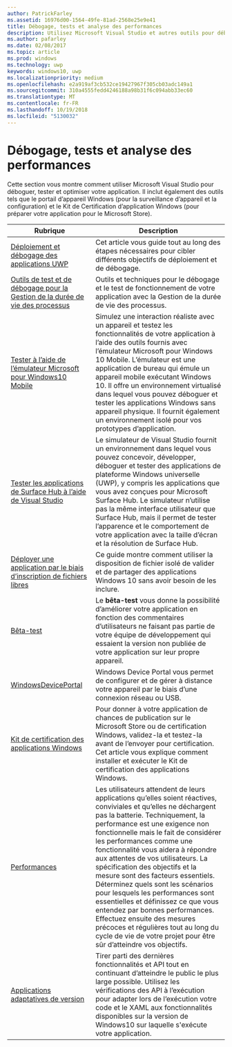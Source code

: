 ```yaml
---
author: PatrickFarley
ms.assetid: 16976d00-1564-49fe-81ad-2568e25e9e41
title: Débogage, tests et analyse des performances
description: Utilisez Microsoft Visual Studio et autres outils pour déboguer et tester votre application et préparer pour le processus de certification Microsoft Store.
ms.author: pafarley
ms.date: 02/08/2017
ms.topic: article
ms.prod: windows
ms.technology: uwp
keywords: windows10, uwp
ms.localizationpriority: medium
ms.openlocfilehash: e2a919af3cb532ce19427967f305cb03adc149a1
ms.sourcegitcommit: 310a4555fedd4246188a98b31f6c094abb33ec60
ms.translationtype: MT
ms.contentlocale: fr-FR
ms.lasthandoff: 10/19/2018
ms.locfileid: "5130032"
---
```

# <a name="debugging-testing-and-performance"></a>Débogage, tests et analyse des performances


Cette section vous montre comment utiliser Microsoft Visual Studio pour déboguer, tester et optimiser votre application. Il inclut également des outils tels que le portail d’appareil Windows (pour la surveillance d’appareil et la configuration) et le Kit de Certification d’application Windows (pour préparer votre application pour le Microsoft Store).

| Rubrique | Description |
|-------|-------------|
| [Déploiement et débogage des applications UWP](deploying-and-debugging-uwp-apps.md) | Cet article vous guide tout au long des étapes nécessaires pour cibler différents objectifs de déploiement et de débogage. |
| [Outils de test et de débogage pour la Gestion de la durée de vie des processus](testing-debugging-plm.md) | Outils et techniques pour le débogage et le test de fonctionnement de votre application avec la Gestion de la durée de vie des processus. |
| [Tester à l’aide de l’émulateur Microsoft pour Windows10 Mobile](test-with-the-emulator.md) | Simulez une interaction réaliste avec un appareil et testez les fonctionnalités de votre application à l’aide des outils fournis avec l’émulateur Microsoft pour Windows 10 Mobile. L’émulateur est une application de bureau qui émule un appareil mobile exécutant Windows 10. Il offre un environnement virtualisé dans lequel vous pouvez déboguer et tester les applications Windows sans appareil physique. Il fournit également un environnement isolé pour vos prototypes d’application. |
| [Tester les applications de Surface Hub à l’aide de Visual Studio](test-surface-hub-apps-using-visual-studio.md) | Le simulateur de Visual Studio fournit un environnement dans lequel vous pouvez concevoir, développer, déboguer et tester des applications de plateforme Windows universelle (UWP), y compris les applications que vous avez conçues pour Microsoft Surface Hub. Le simulateur n’utilise pas la même interface utilisateur que Surface Hub, mais il permet de tester l’apparence et le comportement de votre application avec la taille d’écran et la résolution de Surface Hub. |
| [Déployer une application par le biais d’inscription de fichiers libres](loose-file-registration.md) | Ce guide montre comment utiliser la disposition de fichier isolé de valider et de partager des applications Windows 10 sans avoir besoin de les inclure. |
| [Bêta-test](beta-testing.md) | Le **bêta-test** vous donne la possibilité d’améliorer votre application en fonction des commentaires d’utilisateurs ne faisant pas partie de votre équipe de développement qui essaient la version non publiée de votre application sur leur propre appareil. |
| [WindowsDevicePortal](device-portal.md) | Windows Device Portal vous permet de configurer et de gérer à distance votre appareil par le biais d’une connexion réseau ou USB. |
| [Kit de certification des applications Windows](windows-app-certification-kit.md) | Pour donner à votre application de chances de publication sur le Microsoft Store ou de certification Windows, validez-la et testez-la avant de l’envoyer pour certification. Cet article vous explique comment installer et exécuter le Kit de certification des applications Windows. |
| [Performances](performance-and-xaml-ui.md) | Les utilisateurs attendent de leurs applications qu’elles soient réactives, conviviales et qu’elles ne déchargent pas la batterie. Techniquement, la performance est une exigence non fonctionnelle mais le fait de considérer les performances comme une fonctionnalité vous aidera à répondre aux attentes de vos utilisateurs. La spécification des objectifs et la mesure sont des facteurs essentiels. Déterminez quels sont les scénarios pour lesquels les performances sont essentielles et définissez ce que vous entendez par bonnes performances. Effectuez ensuite des mesures précoces et régulières tout au long du cycle de vie de votre projet pour être sûr d’atteindre vos objectifs. |
| [Applications adaptatives de version](version-adaptive-apps.md) | Tirer parti des dernières fonctionnalités et API tout en continuant d’atteindre le public le plus large possible. Utilisez les vérifications des API à l’exécution pour adapter lors de l’exécution votre code et le XAML aux fonctionnalités disponibles sur la version de Windows10 sur laquelle s'exécute votre application. |
